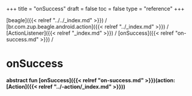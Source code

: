 +++
title = "onSuccess"
draft = false
toc = false
type = "reference"
+++

[beagle]({{< relref "../../_index.md" >}}) / [br.com.zup.beagle.android.action]({{< relref "../_index.md" >}}) / [ActionListener]({{< relref "_index.md" >}}) / [onSuccess]({{< relref "on-success.md" >}}) / 



# onSuccess  
  
<b><b>abstract fun [onSuccess]({{< relref "on-success.md" >}})(action: [Action]({{< relref "../-action/_index.md" >}}))</b></b>  



